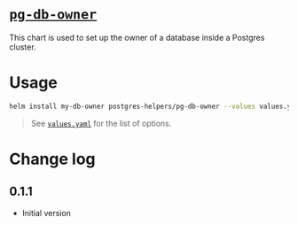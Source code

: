 [`pg-db-owner`](values.yaml)
============================

This chart is used to set up the owner of a database
inside a Postgres cluster.

# Usage

```bash
helm install my-db-owner postgres-helpers/pg-db-owner --values values.yaml
```

> See [`values.yaml`](values.yaml) for the list of options.

# Change log

## 0.1.1

* Initial version
